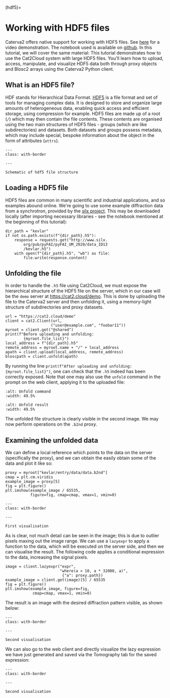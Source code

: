 (hdf5)=
# Working with HDF5 files
Caterva2 offers native support for working with HDF5 files. See [here](https://ironarray.wistia.com/medias/y64r14mojw) for a video demonstration. The notebook used is available on [github](https://github.com/ironArray/Caterva2/blob/main/examples/Video6-Cat2Cloud_and_HDF5.ipynb). In this tutorial, we will cover the same material: This tutorial demonstrates how to use the Cat2Cloud system with large HDF5 files. You'll learn how to upload, access, manipulate, and visualize HDF5 data both through proxy objects and Blosc2 arrays using the Caterva2 Python client.

## What is an HDF5 file?
HDF stands for Hierarchical Data Format. [HDF5](https://www.hdfgroup.org/solutions/hdf5/) is a file format and set of tools for managing complex data. It is designed to store and organize large amounts of heterogeneous data, enabling quick access and efficient storage, using compression for example. HDF5 files are made up of a root (`/`) which may then contain the file contents. These contents are organised using the two main structures of HDF5 files - groups (which are like subdirectories) and datasets. Both datasets and groups possess metadata, which may include special, bespoke information about the object in the form of attributes (`attrs`).

```{figure} images/hdf5-file.webp
---
class: with-border

---

Schematic of hdf5 file structure
```


## Loading a HDF5 file
HDF5 files are common in many scientific and industrial applications, and so examples abound online. We're going to use some example diffraction data from a synchrotron, provided by the [silx project](http://www.silx.org/). This may be downloaded locally (after importing necessary libraries - see the notebook mentioned at the beginning of this tutorial):

```
dir_path = "kevlar"
if not os.path.exists(f"{dir_path}.h5"):
    response = requests.get("http://www.silx.
        org/pub/pyFAI/pyFAI_UM_2020/data_ID13
        /kevlar.h5")
    with open(f"{dir_path}.h5", "wb") as file:
        file.write(response.content)
```

## Unfolding the file
In order to handle the `.h5` file using Cat2Cloud, we must expose the hierarchical structure of the HDF5 file on the server, which in our case will be the `demo` server at https://cat2.cloud/demo. This is done by uploading the file to the Caterva2 server and then unfolding it, using a memory-light structure of subdirectories and proxy datasets.

```
url = "https://cat2.cloud/demo"
client = cat2.Client(url,
                    ("user@example.com", "foobar11"))
myroot = client.get("@shared")
print(f"Before uploading and unfolding:
        {myroot.file_list}")
local_address = f"{dir_path}.h5"
remote_address = myroot.name + "/" + local_address
apath = client.upload(local_address, remote_address)
bloscpath = client.unfold(apath)
```

By running the line ``print(f"After uploading and unfolding: {myroot.file_list}")``, one can check that the `.h5` indeed has been correctly exposed. Note that one may also use the `unfold` command in the prompt on the web client, applying it to the uploaded file:
```{image} images/hdf5-unfold.webp
:alt: Unfold command
:width: 49.5%
```
```{image} images/hdf5-unfold2.webp
:alt: Unfold result
:width: 49.5%
```
The unfolded file structure is clearly visible in the second image.
We may now perform operations on the `.b2nd` proxy.

## Examining the unfolded data
We can define a local reference which points to the data on the server (specifically the proxy), and we can obtain the easily obtain some of the data and plot it like so:
```
proxy = myroot["kevlar/entry/data/data.b2nd"]
cmap = plt.cm.viridis
example_image = proxy[5]
fig = plt.figure()
plt.imshow(example_image / 65535,
           figure=fig, cmap=cmap, vmax=1, vmin=0)
```

```{figure} images/hdf5-output1.webp
---
class: with-border

---

First visualisation
```

As is clear, not much detail can be seen in the image; this is due to outlier pixels maxing out the image range. We can use a `lazyexpr` to apply a function to the data, which will be executed on the server side, and then we can visualise the result. The following code applies a conditional expression to the data, increasing the signal pixels.

```
image = client.lazyexpr("expr",
                        "where(a < 10, a * 32000, a)",
                         {"a": proxy.path})
example_image = client.get(image)[5] / 65535
fig = plt.figure()
plt.imshow(example_image, figure=fig,
            cmap=cmap, vmax=1, vmin=0)
```
The result is an image with the desired diffraction pattern visible, as shown below:

```{figure} images/hdf5-output2.webp
---
class: with-border

---

Second visualisation
```
We can also go to the web client and directly visualize the lazy expression we have just generated and saved via the Tomography tab for the saved expression:

```{figure} images/hdf5-tomo.webp
---
class: with-border

---

Second visualisation
```
